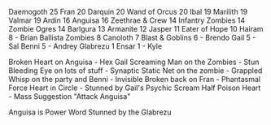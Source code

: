 Daemogoth 25
Fran 20
Darquin 20
Wand of Orcus 20
Ibal 19
Marilith 19
Valmar 19
Ardin 16
Anguisa 16
Zeethrae & Crew 14
Infantry Zombies 14
Zombie Ogres 14
Barlgura 13
Armanite 12
Jasper 11
Eater of Hope 10
Hairam 8 - Brian
Ballista Zombies 8
Canoloth 7
Blast & Goblins 6 - Brendo
Gail 5 - Sal
Benni 5 - Andrey
Glabrezu 1
Ensar 1 - Kyle

Broken Heart on Anguisa - Hex Gail
Screaming Man on the Zombies - Stun
Bleeding Eye on lots of stuff - Synaptic Static
Net on the zombie - Grappled
Whisp on the party and Benni - Invisible
Broken back on Fran - Phantasmal Force
Heart in Circle - Stunned by Gail's Psychic Scream
Half Poison Heart - Mass Suggestion "Attack Anguisa"

Anguisa is Power Word Stunned by the Glabrezu
